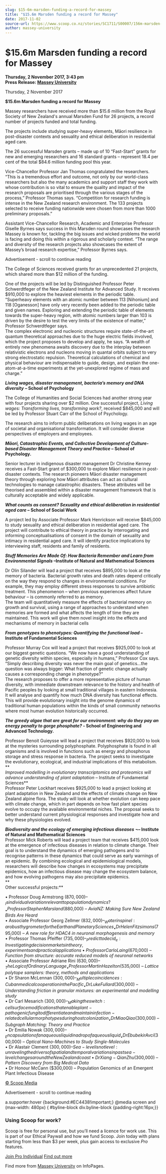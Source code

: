 ```yaml
---
slug: $15-6m-marsden-funding-a-record-for-massey
title: "$15.6m Marsden funding a record for Massey"
date: 2017-11-02
source-url: https://www.scoop.co.nz/stories/SC1711/S00007/156m-marsden-funding-a-record-for-massey.htm
author: massey-university
---
```

$15.6m Marsden funding a record for Massey
==========================================

**Thursday, 2 November 2017, 3:43 pm**  
**Press Release: [Massey University](https://info.scoop.co.nz/Massey_University)**

Thursday, 2 November 2017

**$15.6m Marsden funding a record for Massey**

  
Massey researchers have received more than $15.6 million from the Royal Society of New Zealand's annual Marsden Fund for 26 projects, a record number of projects funded and total funding.

The projects include studying super-heavy elements, Māori resilience in post-disaster contexts and sexuality and ethical deliberation in residential aged care.

The 26 successful Marsden grants – made up of 10 “Fast-Start” grants for new and emerging researchers and 16 standard grants – represent 18.4 per cent of the total $84.6 million funding pool this year.

Vice-Chancellor Professor Jan Thomas congratulated the researchers. “This is a tremendous effort and outcome, not only by our world-class researchers but also the many academics and support staff they work with whose contribution is so vital to ensure the quality and impact of the research proposals are prioritised through the various stages of the process,” Professor Thomas says. “Competition for research funding is intense in the New Zealand research environment. The 133 projects selected to receive funding nationwide were chosen from more than 1000 preliminary proposals.”

Assistant Vice-Chancellor Research, Academic and Enterprise Professor Giselle Byrnes says success in this Marsden round showcases the research Massey is known for, tackling the big issues and wicked problems the world is facing and doing this within a rigorous and scholarly context. “The range and diversity of the research projects also showcases the extent of Massey’s broad research expertise,” Professor Byrnes says.

Advertisement - scroll to continue reading





The College of Sciences received grants for an unprecedented 21 projects, which shared more than $12 million of the funding.

One of the projects will be led by Distinguished Professor Peter Schwerdtfeger of the New Zealand Institute for Advanced Study. It receives $910,000 to explore the heaviest elements in the periodic table.  
“Superheavy elements with an atomic number between 113 \[Nihonium\] and 118 \[Oganesson\] have only very recently been added to the periodic table and given names. Exploring and extending the periodic table of elements towards the super-heavy region, with atomic numbers larger than 103 is driven by the desire to test the very limits of the existence of matter,” Professor Schwerdtfeger says.  
The complex electronic and nucleonic structures require state-of-the-art quantum theoretical approaches due to the huge electric fields involved, which the project proposes to develop and apply, he says. “A wealth of entirely new phenomena awaits discovery due to the interplay between relativistic electrons and nucleons moving in quantal orbits subject to very strong electrostatic repulsion. Theoretical calculations of chemical and physical behaviour are indispensable to guide, design, and explain the one-atom-at-a-time experiments at the yet-unexplored regime of mass and charge.”

**_Living wages, disaster management, bacteria’s memory and DNA diversity_** **– School of Psychology**

The College of Humanities and Social Sciences had another strong year with four projects sharing over $2 million. One successful project, _Living wages: Transforming lives, transforming work?_, received $845,000 and will be led by Professor Stuart Carr of the School of Psychology.

The research aims to inform public deliberations on living wages in an age of societal and organisational transformation. It will consider diverse perspectives of employers and employees.

**_Māori, Catastrophic Events, and Collective Development of Culture-based Disaster Management Theory and Practice_ – School of Psychology.**

Senior lecturer in indigenous disaster management Dr Christine Kenney receives a Fast-Start grant of $300,000 to explore Māori resilience in post-disaster contexts. The research pioneers Māori disaster management theory through exploring how Māori attributes can act as cultural technologies to manage catastrophic disasters. These attributes will be theorised and assembled within a disaster management framework that is culturally acceptable and widely applicable.

**_What counts as consent? Sexuality and ethical deliberation in residential aged care_ – School of Social Work**

A project led by Associate Professor Mark Henrickson will receive $845,000 to study sexuality and ethical deliberation in residential aged care. The project will contribute to ethical theory in practice by interrogating and informing conceptualisations of consent in the domain of sexuality and intimacy in residential aged care. It will identify practice implications by interviewing staff, residents and family of residents.

**_Stuff Memories Are Made Of: How Bacteria Remember and Learn from Environmental Signals_ –Institute of Natural and Mathematical Sciences**

Dr Olin Silander will lead a project that receives $895,000 to look at the memory of bacteria. Bacterial growth rates and death rates depend critically on the way they respond to changes in environmental conditions. For example, they may employ different stress responses to survive antibiotic treatment. This phenomenon – when previous experiences affect future behaviour – is commonly referred to as memory.  
The team will quantitatively measure the effects of bacterial memory on growth and survival, using a range of approaches to understand when memories are formed and what affects the length of time they are maintained. This work will give them novel insight into the effects and mechanisms of memory in bacterial cells

**_From genotypes to phenotypes: Quantifying the functional load_ – Institute of Fundamental Sciences**

Professor Murray Cox will lead a project that receives $925,000 to look at our biggest genetic questions. “We now have a good understanding of genetic diversity within species, especially in humans,” Professor Cox says. “Simply describing diversity was never the main goal of genetics…the question was always bigger: What fraction of genetic change actually causes a corresponding change in phenotype?”  
The research proposes to offer a more representative picture of human diversity, with immediate downstream relevance to the history and health of Pacific peoples by looking at small traditional villages in eastern Indonesia. It will analyse and quantify how much DNA diversity has functional effects. This will provide evolutionary insight into the genome dynamics of traditional human populations within the kinds of small community networks where most human evolution historically occurred.

**_The greedy algae that are great for our environment: why do they pay an energy penalty to gorge phosphate?_ - School of Engineering and Advanced Technology.**

Professor Benoit Guieysse will lead a project that receives $920,000 to look at the mysteries surrounding polyphosphate. Polyphosphate is found in all organisms and is involved in functions such as energy and phosphorus storage and stress response in bacteria. The project seeks to investigate the evolutionary, ecological, and industrial implications of this metabolism.  
**  
_Improved modelling in evolutionary transcriptomics and proteomics will advance understanding of plant adaptation_ – Institute of Fundamental Sciences**  
Professor Peter Lockhart receives $925,000 to lead a project looking at plant adaptation in New Zealand and the effects of climate change on New Zealand alpine flora. The study will look at whether evolution can keep pace with climate change, which in part depends on how fast plant species evolve to occupy the available environmental niches. The proposal seeks to better understand current physiological responses and investigate how and why these physiologies evolved.

**_Biodiversity and the ecology of emerging infectious diseases_ ¬– Institute of Natural and Mathematical Sciences**  
Professor Mick Roberts will lead a project team that receives $415,000 look at the emergence of infectious diseases in relation to climate change. Their goal is to understand the dynamics of emerging pathogens and to recognise patterns in these dynamics that could serve as early warnings of an epidemic. By combining ecological and epidemiological models, researchers will describe how changes in ecosystems may precipitate epidemics, how an infectious disease may change the ecosystem balance, and how evolving pathogens may also precipitate epidemics.  
**  
Other successful projects:**

• Professor Doug Armstrong ($870,000) – _Is individual variation relevant to population dynamics?_  
• Professor Stephen Marsland ($880,000) – _AviaNZ: Making Sure New Zealand Birds Are Heard_  
• Associate Professor Georg Zellmer ($832,000) – _Water in spinel: a robust hygrometer for the Earth and Planetary Sciences_  
• Dr Helen Fitzsimons ($795,000) – _A new role for HDAC4 in neuronal morphogenesis and memory_  
• Professor Thomas Pfeiffer ($735,000) – _Predict to decid_e: Investigating decision markets in theory, experiments and practical applications  
• Professor Carlo Laing ($670,000) – _Function from structure: accurate reduced models of neuronal networks_  
• Associate Professor Adriane Rini ($630,000) – _The Logic of Ordinary Language_  
• Professor Martin Hazelton ($535,000) – _Lattice polytope samplers: theory, methods and applications_  
• Dr Sharon McLennan ($300,000) – _Multiple coincidences: Cuban medical cooperation in the Pacific_  
• Dr Luke Fullard ($300,000) – _Understanding friction in granular mixtures: an experimental and modelling study_  
• Dr Carl Mesarich ($300,000) – _Making the switch: cell surface modifications that enable plant-pathogenic fungi to differentiate and maintain infection-related cellular morphotypes during host colonization_  
• Dr Miao Qiao ($300,000) – _Subgraph Matching: Theory and Practice_  
• Dr Emilia Nowak ($300,000) – _Encapsulation of an aqueous liquid in a drop of aqueous liquid_  
• Dr Ebubekir Avci ($300,000) – _Optical Nano-Machines to Study Single-Molecules_  
• Dr Alastair Clement ($300,000) – Sea-level is not level: unraveling the drivers of spatial and temporal variations in past sea-level changes around the New Zealand coast  
• Dr Xiang-Qian Zhu ($300,000) – _Pattern Discovery from Big Medical Data_  
• Dr Honour McCann ($300,000) – Population Genomics of an Emergent Plant Infectious Disease

  

[© Scoop Media](http://www.scoop.co.nz/about/terms.html)  

Advertisement - scroll to continue reading



a.supporter:hover {background:#EC4438!important;} @media screen and (max-width: 480px) { #byline-block div.byline-block {padding-right:16px;}}

### Using Scoop for work?

Scoop is free for personal use, but you’ll need a licence for work use. This is part of our Ethical Paywall and how we fund Scoop. Join today with plans starting from less than $3 per week, plus gain access to exclusive _Pro_ features.  
  
[Join Pro Individual](https://pro.scoop.co.nz/Individual/?from=ProIn24) [Find out more](https://pro.scoop.co.nz/using-scoop-for-work/?from=ProIn24)

Find more from [Massey University](https://info.scoop.co.nz/Massey_University) on InfoPages.